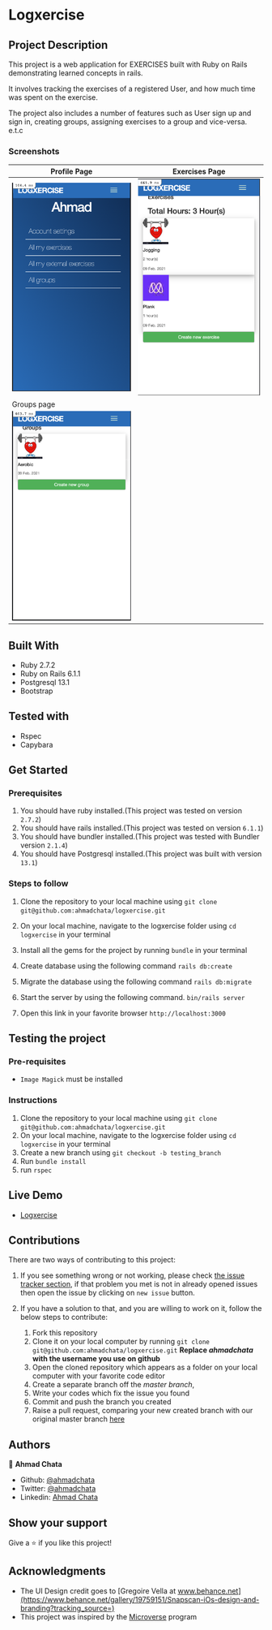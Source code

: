 # Logxercise

## Project Description

This project is a web application for EXERCISES built with Ruby on Rails demonstrating learned concepts in rails.

It involves tracking the exercises of a registered User, and how much time was spent on the exercise.

The project also includes a number of features such as User sign up and sign in, creating groups, assigning exercises to a group and vice-versa. e.t.c

### Screenshots

|Profile Page|Exercises Page
|-|-|
|![](docs/Profile.png)|![](docs/Exercise.png)
|Groups page|
|![](docs/groups.png)|

## Built With

- Ruby 2.7.2
- Ruby on Rails 6.1.1
- Postgresql 13.1
- Bootstrap

## Tested with
- Rspec
- Capybara

## Get Started

### Prerequisites
1. You should have ruby installed.(This project was tested on version `2.7.2`)
1. You should have rails installed.(This project was tested on version `6.1.1`)
1. You should have bundler installed.(This project was tested with Bundler version `2.1.4`)
1. You should have Postgresql installed.(This project was built with version `13.1`)


### Steps to follow
1. Clone the repository to your local machine using `git clone git@github.com:ahmadchata/logxercise.git`
1. On your local machine, navigate to the logxercise folder using `cd logxercise` in your terminal
1. Install all the gems for the project by running `bundle` in your terminal
1. Create database using the following command `rails db:create`
1. Migrate the database using the following command
`rails db:migrate`
1. Start the server by using the following command.
`bin/rails server`

1. Open this link in your favorite browser `http://localhost:3000`

## Testing the project

### Pre-requisites
- `Image Magick` must be installed

### Instructions
1. Clone the repository to your local machine using `git clone git@github.com:ahmadchata/logxercise.git`
1. On your local machine, navigate to the logxercise folder using `cd logxercise` in your terminal
1. Create a new branch using `git checkout -b testing_branch`
1. Run `bundle install`
1. run `rspec`

## Live Demo

- [Logxercise](https://young-mesa-60051.herokuapp.com/)

## Contributions

  There are two ways of contributing to this project:

1.  If you see something wrong or not working, please check [the issue tracker section](https://github.com/ahmadchata/logxercise/issues), if that problem you met is not in already opened issues then open the issue by clicking on `new issue` button.

2.  If you have a solution to that, and you are willing to work on it, follow the below steps to contribute:
    1.  Fork this repository
    1.  Clone it on your local computer by running `git clone git@github.com:ahmadchata/logxercise.git` __Replace *ahmadchata* with the username you use on github__
    1.  Open the cloned repository which appears as a folder on your local computer with your favorite code editor
    1.  Create a separate branch off the *master branch*,
    1.  Write your codes which fix the issue you found
    1.  Commit and push the branch you created
    1.  Raise a pull request, comparing your new created branch with our original master branch [here](https://github.com/ahmadchata/logxercise)

## Authors

👤 **Ahmad Chata**

- Github: [@ahmadchata](https://github.com/ahmadchata)
- Twitter: [@ahmadchata](https://twitter.com/ahmadchata)
- Linkedin: [Ahmad Chata](https://linkedin.com/in/ahmadchata)


## Show your support

Give a ⭐️ if you like this project!

## Acknowledgments
- The UI Design credit goes to [Gregoire Vella at www.behance.net](https://www.behance.net/gallery/19759151/Snapscan-iOs-design-and-branding?tracking_source=)
- This project was inspired by the [Microverse](https:www.microverse.org) program
